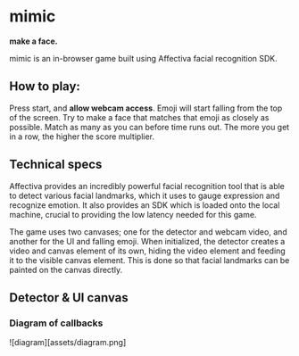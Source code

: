 # mimic

**make a face.**


mimic is an in-browser game built using Affectiva facial recognition SDK.


## How to play:

Press start, and __allow webcam access__.
Emoji will start falling from the top of the screen.
Try to make a face that matches that emoji as closely as possible.
Match as many as you can before time runs out.
The more you get in a row, the higher the score multiplier.

## Technical specs

Affectiva provides an incredibly powerful facial recognition tool that is able to detect various facial landmarks, which it uses to gauge expression and recognize emotion. It also provides an SDK which is loaded onto the local machine, crucial to providing the low latency needed for this game.

The game uses two canvases; one for the detector and webcam video, and another for the UI and falling emoji. When initialized, the detector creates a video and canvas element of its own, hiding the video element and feeding it to the visible canvas element. This is done so that facial landmarks can be painted on the canvas directly.

## Detector & UI canvas

### Diagram of callbacks

![diagram][assets/diagram.png]
